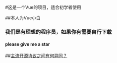 #这是一个Vue的项目，适合初学者使用

##本人为Vue小白

### 我们是有理想的程序员，如果你有需要自行下载


####  please give me a star 



##[主流开源协议之间有何异同？](https://www.zhihu.com/question/19568896)
